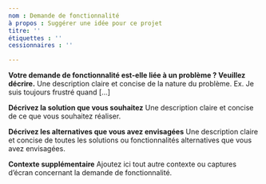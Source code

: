 ```yaml
---
nom : Demande de fonctionnalité
à propos : Suggérer une idée pour ce projet
titre: ''
étiquettes : ''
cessionnaires : ''

---
```


**Votre demande de fonctionnalité est-elle liée à un problème ? Veuillez décrire.**
Une description claire et concise de la nature du problème. Ex. Je suis toujours frustré quand [...]

**Décrivez la solution que vous souhaitez**
Une description claire et concise de ce que vous souhaitez réaliser.

**Décrivez les alternatives que vous avez envisagées**
Une description claire et concise de toutes les solutions ou fonctionnalités alternatives que vous avez envisagées.

**Contexte supplémentaire**
Ajoutez ici tout autre contexte ou captures d’écran concernant la demande de fonctionnalité.
